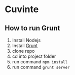 # Cuvinte

## How to run Grunt

1. Install Nodejs
2. Install [Grunt](http://gruntjs.com/getting-started)
3. clone repo
4. cd into project folder
5. run command ```npm install```
6. run command ```grunt server```
